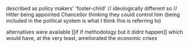described as policy makers' 'foster-child' // ideologically different so
																 // Hitler being appointed Chancellor thinking they could control him (being included in the political system is what I think this is referring to)

alternatives were available [[if if methodology but it didnt happen]] which would have, at the very least, ameliorated the economic crises